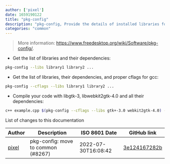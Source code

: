 ```yaml
---
author: ['pixel']
date: 1659190122
title: "pkg-config"
description: "pkg-config, Provide the details of installed libraries for compiling applications."
categories: "common"
---
```

> More information: <https://www.freedesktop.org/wiki/Software/pkg-config/>.

- Get the list of libraries and their dependencies:

```bash
pkg-config --libs library1 library2 ...
```

- Get the list of libraries, their dependencies, and proper cflags for gcc:

```bash
pkg-config --cflags --libs library1 library2 ...
```

- Compile your code with libgtk-3, libwebkit2gtk-4.0 and all their dependencies:

```bash
c++ example.cpp $(pkg-config --cflags --libs gtk+-3.0 webkit2gtk-4.0) -o example
```
List of changes to this documentation


Author | Description | ISO 8601 Date | GitHub link
------|-----|-----|-----
[pixel](mailto:pixel@chrissx.de) | pkg-config: move to common (#8267) | 2022-07-30T16:08:42 | [3e124167282b](https://github.com/tldr-pages/tldr/commit/3e124167282bb4890a3f4fb830678c1dfd757671)

